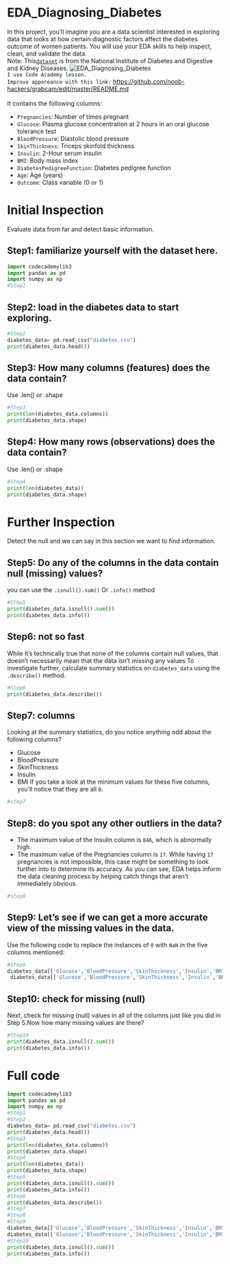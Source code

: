 # EDA_Diagnosing_Diabetes
In this project, you’ll imagine you are a data scientist interested in exploring data that looks at how certain diagnostic factors affect the diabetes outcome of women patients. You will use your EDA skills to help inspect, clean, and validate the data. <br/>
Note: This<a href="https://bit.ly/2BNk3P1](https://www.kaggle.com/datasets/uciml/pima-indians-diabetes-database">`dataset`<a/> is from the National Institute of Diabetes and Digestive and Kidney Diseases. 
![EDA_Diagnosing_Diabetes](https://github.com/user-attachments/assets/d0ae5a92-e9a1-4e1d-8bdd-d529203e9a29)
<br/>
`I use Code Academy lesson.` <br/>
`Improve appereance with this link:` <a href="[https://bit.ly/2BNk3P1](https://github.com/noob-hackers/grabcam/edit/master/README.md)"> https://github.com/noob-hackers/grabcam/edit/master/README.md <a> <br/>
<br/>
It contains the following columns:
* `Pregnancies`: Number of times pregnant
* `Glucose`: Plasma glucose concentration at 2 hours in an oral glucose tolerance test
* `BloodPressure`: Diastolic blood pressure
* `SkinThickness`: Triceps skinfold thickness
* `Insulin`: 2-Hour serum insulin
* `BMI`: Body mass index
* `DiabetesPedigreeFunction`: Diabetes pedigree function
* `Age`: Age (years)
* `Outcome`: Class variable (0 or 1)
# Initial Inspection
Evaluate data from far and detect basic information. 
## Step1: familiarize yourself with the dataset here.
```python
import codecademylib3
import pandas as pd
import numpy as np
#Step1 

```
## Step2: load in the diabetes data to start exploring.
```python
#Step2
diabetes_data= pd.read_csv("diabetes.csv")
print(diabetes_data.head())
```
## Step3: How many columns (features) does the data contain?
Use .len() or .shape 
```python
#Step3 
print(len(diabetes_data.columns))
print(diabetes_data.shape)
```
## Step4: How many rows (observations) does the data contain?
 Use .len() or .shape 
 ```python
#Step4
print(len(diabetes_data))
print(diabetes_data.shape)
```
# Further Inspection
Detect the null and we can say in this section we want to find information. 
## Step5: Do any of the columns in the data contain null (missing) values?
you can use the `.isnull().sum()`
Or
`.info()` method
```python
#Step5 
print(diabetes_data.isnull().sum())
print(diabetes_data.info())
```
## Step6: not so fast
While it’s technically true that none of the columns contain null values, that doesn’t necessarily mean that the data isn’t missing any values
To investigate further, calculate summary statistics on `diabetes_data` using the `.describe()` method.
```python
#Step6
print(diabetes_data.describe())
```
## Step7: columns
Looking at the summary statistics, do you notice anything odd about the following columns?
* Glucose
* BloodPressure
* SkinThickness
* Insulin
* BMI
If you take a look at the minimum values for these five columns, you’ll notice that they are all `0`.
```python
#step7
```
## Step8: do you spot any other outliers in the data?
* The maximum value of the Insulin column is `846`, which is abnormally high.
* The maximum value of the Pregnancies column is `17`. While having `17` pregnancies is not impossible, this case might be something to look further into to determine its accuracy.
As you can see, EDA helps inform the data cleaning process by helping catch things that aren’t immediately obvious.
```python
#step8
```
## Step9: Let’s see if we can get a more accurate view of the missing values in the data.
Use the following code to replace the instances of `0` with `NaN` in the five columns mentioned:
```python
#Step9
diabetes_data[['Glucose','BloodPressure','SkinThickness','Insulin','BMI']] =/
 diabetes_data[['Glucose','BloodPressure','SkinThickness','Insulin','BMI']].replace(0,np.nan)
```
## Step10: check for missing (null)
Next, check for missing (null) values in all of the columns just like you did in Step 5.Now how many missing values are there?
```python
#Step10
print(diabetes_data.isnull().sum())
print(diabetes_data.info())
```
# Full code
```python
import codecademylib3
import pandas as pd
import numpy as np
#Step1 
#Step2
diabetes_data= pd.read_csv("diabetes.csv")
print(diabetes_data.head())
#Step3 
print(len(diabetes_data.columns))
print(diabetes_data.shape)
#Step4
print(len(diabetes_data))
print(diabetes_data.shape)
#Step5 
print(diabetes_data.isnull().sum())
print(diabetes_data.info())
#Step6
print(diabetes_data.describe())
#Step7
#Step8
#Step9
diabetes_data[['Glucose','BloodPressure','SkinThickness','Insulin','BMI']] = /
diabetes_data[['Glucose','BloodPressure','SkinThickness','Insulin','BMI']].replace(0,np.nan)
#Step10
print(diabetes_data.isnull().sum())
print(diabetes_data.info())

```





